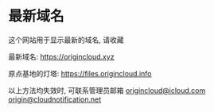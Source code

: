 # 最新域名
这个网站用于显示最新的域名, 请收藏

最新域名:
https://origincloud.xyz

原点基地的灯塔:
https://files.origincloud.info

以上方法均失效时, 可联系管理员邮箱
origincloud@icloud.com
origin@cloudnotification.net
